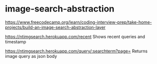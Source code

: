 # image-search-abstraction

https://www.freecodecamp.org/learn/coding-interview-prep/take-home-projects/build-an-image-search-abstraction-layer

https://ntimgsearch.herokuapp.com/recent 
Shows recent queries and timestamp

https://ntimgsearch.herokuapp.com/query/:searchterm?page=<pagenumber>
Returns image query as json body
